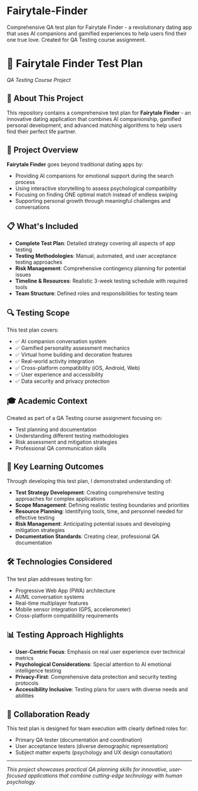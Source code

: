 # Fairytale-Finder
Comprehensive QA test plan for Fairytale Finder - a revolutionary dating app that uses AI companions and gamified experiences to help users find their one true love. Created for QA Testing course assignment.

# 🧪 Fairytale Finder Test Plan
*QA Testing Course Project*

## 📱 About This Project
This repository contains a comprehensive test plan for **Fairytale Finder** - an innovative dating application that combines AI companionship, gamified personal development, and advanced matching algorithms to help users find their perfect life partner.

## 🎯 Project Overview
**Fairytale Finder** goes beyond traditional dating apps by:
- Providing AI companions for emotional support during the search process
- Using interactive storytelling to assess psychological compatibility
- Focusing on finding ONE optimal match instead of endless swiping
- Supporting personal growth through meaningful challenges and conversations

## 📋 What's Included
- **Complete Test Plan**: Detailed strategy covering all aspects of app testing
- **Testing Methodologies**: Manual, automated, and user acceptance testing approaches
- **Risk Management**: Comprehensive contingency planning for potential issues
- **Timeline & Resources**: Realistic 3-week testing schedule with required tools
- **Team Structure**: Defined roles and responsibilities for testing team

## 🔍 Testing Scope
This test plan covers:
- ✅ AI companion conversation system
- ✅ Gamified personality assessment mechanics
- ✅ Virtual home building and decoration features
- ✅ Real-world activity integration
- ✅ Cross-platform compatibility (iOS, Android, Web)
- ✅ User experience and accessibility
- ✅ Data security and privacy protection

## 🎓 Academic Context
Created as part of a QA Testing course assignment focusing on:
- Test planning and documentation
- Understanding different testing methodologies
- Risk assessment and mitigation strategies
- Professional QA communication skills

## 🚀 Key Learning Outcomes
Through developing this test plan, I demonstrated understanding of:
- **Test Strategy Development**: Creating comprehensive testing approaches for complex applications
- **Scope Management**: Defining realistic testing boundaries and priorities
- **Resource Planning**: Identifying tools, time, and personnel needed for effective testing
- **Risk Management**: Anticipating potential issues and developing mitigation strategies
- **Documentation Standards**: Creating clear, professional QA documentation

## 🛠️ Technologies Considered
The test plan addresses testing for:
- Progressive Web App (PWA) architecture
- AI/ML conversation systems
- Real-time multiplayer features
- Mobile sensor integration (GPS, accelerometer)
- Cross-platform compatibility requirements

## 📊 Testing Approach Highlights
- **User-Centric Focus**: Emphasis on real user experience over technical metrics
- **Psychological Considerations**: Special attention to AI emotional intelligence testing
- **Privacy-First**: Comprehensive data protection and security testing protocols
- **Accessibility Inclusive**: Testing plans for users with diverse needs and abilities

## 🤝 Collaboration Ready
This test plan is designed for team execution with clearly defined roles for:
- Primary QA tester (documentation and coordination)
- User acceptance testers (diverse demographic representation)
- Subject matter experts (psychology and UX design consultation)

---

*This project showcases practical QA planning skills for innovative, user-focused applications that combine cutting-edge technology with human psychology.*
